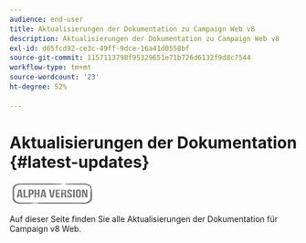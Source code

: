 ```yaml
---
audience: end-user
title: Aktualisierungen der Dokumentation zu Campaign Web v8
description: Aktualisierungen der Dokumentation zu Campaign Web v8
exl-id: d65fcd92-ce3c-49ff-9dce-16a41d0558bf
source-git-commit: 1157113798f95329651e71b726d6132f9d8c7544
workflow-type: tm+mt
source-wordcount: '23'
ht-degree: 52%

---
```


# Aktualisierungen der Dokumentation {#latest-updates}

![](../assets/do-not-localize/badge.png)

Auf dieser Seite finden Sie alle Aktualisierungen der Dokumentation für Campaign v8 Web.
